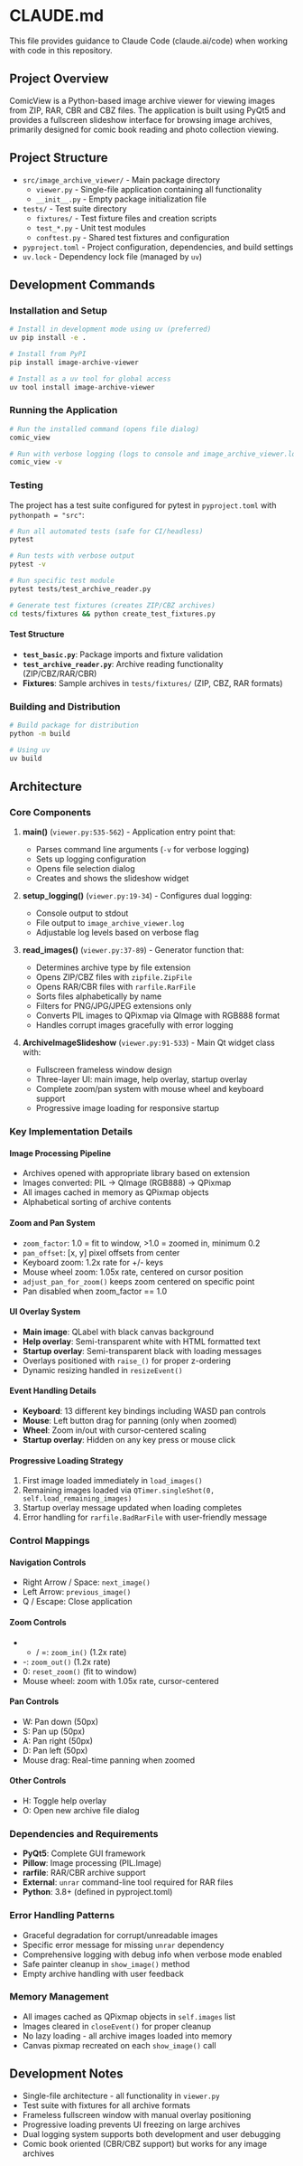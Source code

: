 # CLAUDE.md

This file provides guidance to Claude Code (claude.ai/code) when working with code in this repository.

## Project Overview

ComicView is a Python-based image archive viewer for viewing images from ZIP, RAR, CBR and CBZ files. The application is built using PyQt5 and provides a fullscreen slideshow interface for browsing image archives, primarily designed for comic book reading and photo collection viewing.

## Project Structure

- `src/image_archive_viewer/` - Main package directory
  - `viewer.py` - Single-file application containing all functionality
  - `__init__.py` - Empty package initialization file
- `tests/` - Test suite directory
  - `fixtures/` - Test fixture files and creation scripts
  - `test_*.py` - Unit test modules
  - `conftest.py` - Shared test fixtures and configuration
- `pyproject.toml` - Project configuration, dependencies, and build settings
- `uv.lock` - Dependency lock file (managed by `uv`)

## Development Commands

### Installation and Setup
```bash
# Install in development mode using uv (preferred)
uv pip install -e .

# Install from PyPI
pip install image-archive-viewer

# Install as a uv tool for global access
uv tool install image-archive-viewer
```

### Running the Application
```bash
# Run the installed command (opens file dialog)
comic_view

# Run with verbose logging (logs to console and image_archive_viewer.log)
comic_view -v
```

### Testing
The project has a test suite configured for pytest in `pyproject.toml` with `pythonpath = "src"`:
```bash
# Run all automated tests (safe for CI/headless)
pytest

# Run tests with verbose output
pytest -v

# Run specific test module
pytest tests/test_archive_reader.py

# Generate test fixtures (creates ZIP/CBZ archives)
cd tests/fixtures && python create_test_fixtures.py
```

#### Test Structure
- **`test_basic.py`**: Package imports and fixture validation
- **`test_archive_reader.py`**: Archive reading functionality (ZIP/CBZ/RAR/CBR)
- **Fixtures**: Sample archives in `tests/fixtures/` (ZIP, CBZ, RAR formats)

### Building and Distribution
```bash
# Build package for distribution
python -m build

# Using uv
uv build
```

## Architecture

### Core Components

1. **main()** (`viewer.py:535-562`) - Application entry point that:
   - Parses command line arguments (`-v` for verbose logging)
   - Sets up logging configuration
   - Opens file selection dialog
   - Creates and shows the slideshow widget

2. **setup_logging()** (`viewer.py:19-34`) - Configures dual logging:
   - Console output to stdout
   - File output to `image_archive_viewer.log`
   - Adjustable log levels based on verbose flag

3. **read_images()** (`viewer.py:37-89`) - Generator function that:
   - Determines archive type by file extension
   - Opens ZIP/CBZ files with `zipfile.ZipFile`
   - Opens RAR/CBR files with `rarfile.RarFile`
   - Sorts files alphabetically by name
   - Filters for PNG/JPG/JPEG extensions only
   - Converts PIL images to QPixmap via QImage with RGB888 format
   - Handles corrupt images gracefully with error logging

4. **ArchiveImageSlideshow** (`viewer.py:91-533`) - Main Qt widget class with:
   - Fullscreen frameless window design
   - Three-layer UI: main image, help overlay, startup overlay
   - Complete zoom/pan system with mouse wheel and keyboard support
   - Progressive image loading for responsive startup

### Key Implementation Details

#### Image Processing Pipeline
- Archives opened with appropriate library based on extension
- Images converted: PIL → QImage (RGB888) → QPixmap
- All images cached in memory as QPixmap objects
- Alphabetical sorting of archive contents

#### Zoom and Pan System
- `zoom_factor`: 1.0 = fit to window, >1.0 = zoomed in, minimum 0.2
- `pan_offset`: [x, y] pixel offsets from center
- Keyboard zoom: 1.2x rate for +/- keys
- Mouse wheel zoom: 1.05x rate, centered on cursor position
- `adjust_pan_for_zoom()` keeps zoom centered on specific point
- Pan disabled when zoom_factor == 1.0

#### UI Overlay System
- **Main image**: QLabel with black canvas background
- **Help overlay**: Semi-transparent white with HTML formatted text
- **Startup overlay**: Semi-transparent black with loading messages
- Overlays positioned with `raise_()` for proper z-ordering
- Dynamic resizing handled in `resizeEvent()`

#### Event Handling Details
- **Keyboard**: 13 different key bindings including WASD pan controls
- **Mouse**: Left button drag for panning (only when zoomed)
- **Wheel**: Zoom in/out with cursor-centered scaling
- **Startup overlay**: Hidden on any key press or mouse click

#### Progressive Loading Strategy
1. First image loaded immediately in `load_images()`
2. Remaining images loaded via `QTimer.singleShot(0, self.load_remaining_images)`
3. Startup overlay message updated when loading completes
4. Error handling for `rarfile.BadRarFile` with user-friendly message

### Control Mappings

#### Navigation Controls
- Right Arrow / Space: `next_image()`
- Left Arrow: `previous_image()`
- Q / Escape: Close application

#### Zoom Controls  
- + / =: `zoom_in()` (1.2x rate)
- -: `zoom_out()` (1.2x rate)
- 0: `reset_zoom()` (fit to window)
- Mouse wheel: zoom with 1.05x rate, cursor-centered

#### Pan Controls
- W: Pan down (50px)
- S: Pan up (50px)  
- A: Pan right (50px)
- D: Pan left (50px)
- Mouse drag: Real-time panning when zoomed

#### Other Controls
- H: Toggle help overlay
- O: Open new archive file dialog

### Dependencies and Requirements

- **PyQt5**: Complete GUI framework
- **Pillow**: Image processing (PIL.Image)
- **rarfile**: RAR/CBR archive support
- **External**: `unrar` command-line tool required for RAR files
- **Python**: 3.8+ (defined in pyproject.toml)

### Error Handling Patterns

- Graceful degradation for corrupt/unreadable images
- Specific error message for missing `unrar` dependency
- Comprehensive logging with debug info when verbose mode enabled
- Safe painter cleanup in `show_image()` method
- Empty archive handling with user feedback

### Memory Management

- All images cached as QPixmap objects in `self.images` list
- Images cleared in `closeEvent()` for proper cleanup
- No lazy loading - all archive images loaded into memory
- Canvas pixmap recreated on each `show_image()` call

## Development Notes

- Single-file architecture - all functionality in `viewer.py`
- Test suite with fixtures for all archive formats
- Frameless fullscreen window with manual overlay positioning
- Progressive loading prevents UI freezing on large archives
- Dual logging system supports both development and user debugging
- Comic book oriented (CBR/CBZ support) but works for any image archives